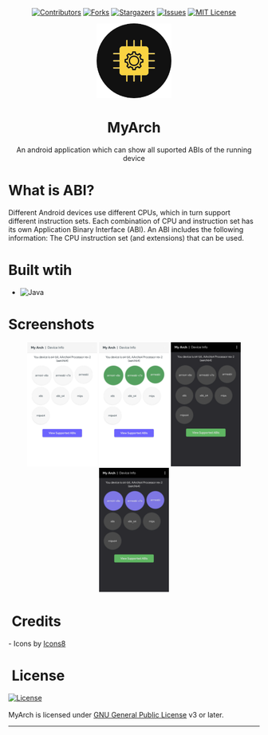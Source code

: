 <div align="center">

[![Contributors][contributors-shield]][contributors-url]
[![Forks][forks-shield]][forks-url]
[![Stargazers][stars-shield]][stars-url]
[![Issues][issues-shield]][issues-url]
[![MIT License][license-shield]][license-url]

</div>

<p align="center">
    <img height=150 width=150 src="resources/icon.webp"
</p>

<h1 align="center">
  <b>MyArch</b>
</h1>
 <div align="center">
    <p>An android application which can show all suported ABIs of the running device</p>
</div>
<h1 align="left">
  <b>What is ABI?</b>
</h1>
<div align="left">
    Different Android devices use different CPUs, which in turn support different instruction sets. Each combination of CPU and instruction set has its own Application Binary Interface (ABI). An ABI includes the following information: The CPU instruction set (and extensions) that can be used.
</div>
<h1 align="left">
    Built wtih
</h1>
<div align="left">

* ![Java](https://img.shields.io/badge/java-%23ED8B00.svg?style=for-the-badge&logo=openjdk&logoColor=white)
    
</div>
<h1 align="left">
  <b>Screenshots</b>
</h1>
<div align="center">
<a href="resources/screenshot_1.webp"><img width="140" height="249" src="resources/screenshot_1.webp"></a>
<a href="resources/screenshot_2.webp"><img width="140" height="249" src="resources/screenshot_2.webp"></a>
<a href="resources/screenshot_3.webp"><img width="140" height="249" src="resources/screenshot_3.webp"></a>
<a href="resources/screenshot_4.webp"><img width="140" height="249" src="resources/screenshot_4.webp"></a>
</div>
<h1 align="left">
  <b>&nbsp;Credits</b>
</h1>
 - Icons by <a target="_blank" href="https://icons8.com/icon/">Icons8</a>

<h1 align="left">
  <b>&nbsp;License</b>
</h1>

[![License](https://www.gnu.org/graphics/gplv3-with-text-136x68.png)](LICENSE)
<br/><br/>
MyArch is licensed under [GNU General Public License](https://www.gnu.org/licenses/gpl-3.0.html) v3 or later.

---


[contributors-shield]: https://img.shields.io/github/contributors/codehasan/MyArch.svg?style=for-the-badge
[contributors-url]: https://github.com/codehasan/MyArch/graphs/contributors
[forks-shield]: https://img.shields.io/github/forks/codehasan/MyArch.svg?style=for-the-badge
[forks-url]: https://github.com/codehasan/MyArch/network/members
[stars-shield]: https://img.shields.io/github/stars/codehasan/MyArch.svg?style=for-the-badge
[stars-url]: https://github.com/codehasan/MyArch/stargazers
[issues-shield]: https://img.shields.io/github/issues/codehasan/MyArch.svg?style=for-the-badge
[issues-url]: https://github.com/codehasan/MyArch/issues
[license-shield]: https://img.shields.io/github/license/codehasan/MyArch.svg?style=for-the-badge
[license-url]: https://github.com/codehasan/MyArch/blob/master/LICENSE.txt
